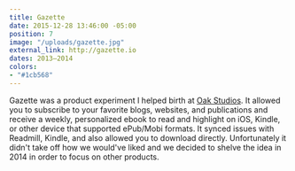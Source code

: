 ```yaml
---
title: Gazette
date: 2015-12-28 13:46:00 -05:00
position: 7
image: "/uploads/gazette.jpg"
external_link: http://gazette.io
dates: 2013–2014
colors:
- "#1cb568"
---
```


Gazette was a product experiment I helped birth at [Oak Studios](http://oak.is). It allowed you to subscribe to your favorite blogs, websites, and publications and receive a weekly, personalized ebook to read and highlight on iOS, Kindle, or other device that supported ePub/Mobi formats. It synced issues with Readmill, Kindle, and also allowed you to download directly. Unfortunately it didn't take off how we would've liked and we decided to shelve the idea in 2014 in order to focus on other products.